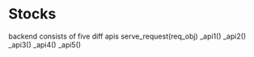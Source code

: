 # Stocks
backend consists of five diff apis
    serve_request(req_obj)
    _api1()
    _api2()
    _api3()
    _api4()
    _api5()


